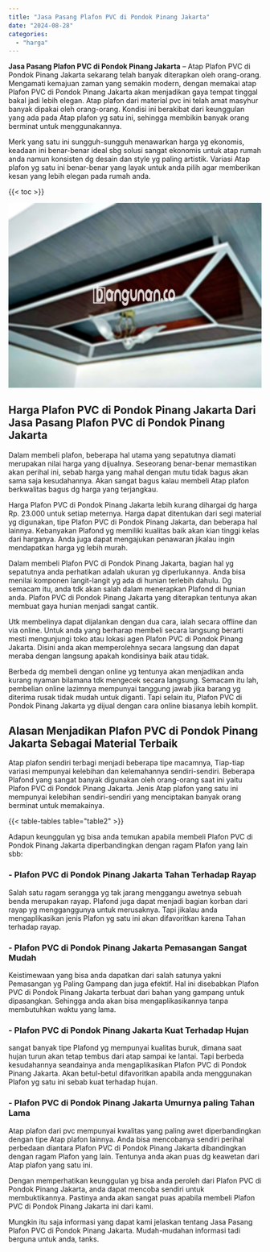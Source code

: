 ```yaml
---
title: "Jasa Pasang Plafon PVC di Pondok Pinang Jakarta"
date: "2024-08-28"
categories: 
  - "harga"
---
```


**Jasa Pasang Plafon PVC di Pondok Pinang Jakarta** – Atap Plafon PVC di Pondok Pinang Jakarta sekarang telah banyak diterapkan oleh orang-orang. Mengamati kemajuan zaman yang semakin modern, dengan memakai atap Plafon PVC di Pondok Pinang Jakarta akan menjadikan gaya tempat tinggal bakal jadi lebih elegan. Atap plafon dari material pvc ini telah amat masyhur banyak dipakai oleh orang-orang. Kondisi ini berakibat dari keunggulan yang ada pada Atap plafon yg satu ini, sehingga membikin banyak orang berminat untuk menggunakannya.

Merk yang satu ini sungguh-sungguh menawarkan harga yg ekonomis, keadaan ini benar-benar ideal sbg solusi sangat ekonomis untuk atap rumah anda namun konsisten dg desain dan style yg paling artistik. Variasi Atap plafon yg satu ini benar-benar yang layak untuk anda pilih agar memberikan kesan yang lebih elegan pada rumah anda.

{{< toc >}}

![Jasa Pasang Plafon PVC di Pondok Pinang Jakarta](/images/flafond-pvc-murah21.png)

## Harga Plafon PVC di Pondok Pinang Jakarta Dari Jasa Pasang Plafon PVC di Pondok Pinang Jakarta

Dalam membeli plafon, beberapa hal utama yang sepatutnya diamati merupakan nilai harga yang dijualnya. Seseorang benar-benar memastikan akan perihal ini, sebab harga yang mahal dengan mutu tidak bagus akan sama saja kesudahannya. Akan sangat bagus kalau membeli Atap plafon berkwalitas bagus dg harga yang terjangkau.

Harga Plafon PVC di Pondok Pinang Jakarta lebih kurang dihargai dg harga Rp. 23.000 untuk setiap meternya. Harga dapat ditentukan dari segi material yg digunakan, tipe Plafon PVC di Pondok Pinang Jakarta, dan beberapa hal lainnya. Kebanyakan Plafond yg memiliki kualitas baik akan kian tinggi kelas dari harganya. Anda juga dapat mengajukan penawaran jikalau ingin mendapatkan harga yg lebih murah.

Dalam membeli Plafon PVC di Pondok Pinang Jakarta, bagian hal yg sepatutnya anda perhatikan adalah ukuran yg diperlukannya. Anda bisa menilai komponen langit-langit yg ada di hunian terlebih dahulu. Dg semacam itu, anda tdk akan salah dalam menerapkan Plafond di hunian anda. Plafon PVC di Pondok Pinang Jakarta yang diterapkan tentunya akan membuat gaya hunian menjadi sangat cantik.

Utk membelinya dapat dijalankan dengan dua cara, ialah secara offline dan via online. Untuk anda yang berharap membeli secara langsung berarti mesti mengunjungi toko atau lokasi agen Plafon PVC di Pondok Pinang Jakarta. Disini anda akan memperolehnya secara langsung dan dapat meraba dengan langsung apakah kondisinya baik atau tidak.

Berbeda dg membeli dengan online yg tentunya akan menjadikan anda kurang nyaman bilamana tdk mengecek secara langsung. Semacam itu lah, pembelian online lazimnya mempunyai tanggung jawab jika barang yg diterima rusak tidak mudah untuk diganti. Tapi selain itu, Plafon PVC di Pondok Pinang Jakarta yg dijual dengan cara online biasanya lebih komplit.

## Alasan Menjadikan Plafon PVC di Pondok Pinang Jakarta Sebagai Material Terbaik

Atap plafon sendiri terbagi menjadi beberapa tipe macamnya, Tiap-tiap variasi mempunyai kelebihan dan kelemahannya sendiri-sendiri. Beberapa Plafond yang sangat banyak digunakan oleh orang-orang saat ini yaitu Plafon PVC di Pondok Pinang Jakarta. Jenis Atap plafon yang satu ini mempunyai kelebihan sendiri-sendiri yang menciptakan banyak orang berminat untuk memakainya.

{{< table-tables table="table2" >}}

Adapun keunggulan yg bisa anda temukan apabila membeli Plafon PVC di Pondok Pinang Jakarta diperbandingkan dengan ragam Plafon yang lain sbb:

### \- Plafon PVC di Pondok Pinang Jakarta Tahan Terhadap Rayap

Salah satu ragam serangga yg tak jarang menggangu awetnya sebuah benda merupakan rayap. Plafond juga dapat menjadi bagian korban dari rayap yg mengganggunya untuk merusaknya. Tapi jikalau anda mengaplikasikan jenis Plafon yg satu ini akan difavoritkan karena Tahan terhadap rayap.

### \- Plafon PVC di Pondok Pinang Jakarta Pemasangan Sangat Mudah

Keistimewaan yang bisa anda dapatkan dari salah satunya yakni Pemasangan yg Paling Gampang dan juga efektif. Hal ini disebabkan Plafon PVC di Pondok Pinang Jakarta terbuat dari bahan yang gampang untuk dipasangkan. Sehingga anda akan bisa mengaplikasikannya tanpa membutuhkan waktu yang lama.

### \- Plafon PVC di Pondok Pinang Jakarta Kuat Terhadap Hujan

sangat banyak tipe Plafond yg mempunyai kualitas buruk, dimana saat hujan turun akan tetap tembus dari atap sampai ke lantai. Tapi berbeda kesudahannya seandainya anda mengaplikasikan Plafon PVC di Pondok Pinang Jakarta. Akan betul-betul difavoritkan apabila anda menggunakan Plafon yg satu ini sebab kuat terhadap hujan.

### \- Plafon PVC di Pondok Pinang Jakarta Umurnya paling Tahan Lama

Atap plafon dari pvc mempunyai kwalitas yang paling awet diperbandingkan dengan tipe Atap plafon lainnya. Anda bisa mencobanya sendiri perihal perbedaan diantara Plafon PVC di Pondok Pinang Jakarta dibandingkan dengan ragam Plafon yang lain. Tentunya anda akan puas dg keawetan dari Atap plafon yang satu ini.

Dengan memperhatikan keunggulan yg bisa anda peroleh dari Plafon PVC di Pondok Pinang Jakarta, anda dapat mencoba sendiri untuk membuktikannya. Pastinya anda akan sangat puas apabila membeli Plafon PVC di Pondok Pinang Jakarta ini dari kami.

Mungkin itu saja informasi yang dapat kami jelaskan tentang Jasa Pasang Plafon PVC di Pondok Pinang Jakarta. Mudah-mudahan informasi tadi berguna untuk anda, tanks.
